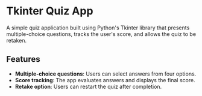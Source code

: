 # Tkinter Quiz App

A simple quiz application built using Python's Tkinter library that presents multiple-choice questions, tracks the user's score, and allows the quiz to be retaken.

## Features
- **Multiple-choice questions**: Users can select answers from four options.
- **Score tracking**: The app evaluates answers and displays the final score.
- **Retake option**: Users can restart the quiz after completion.



